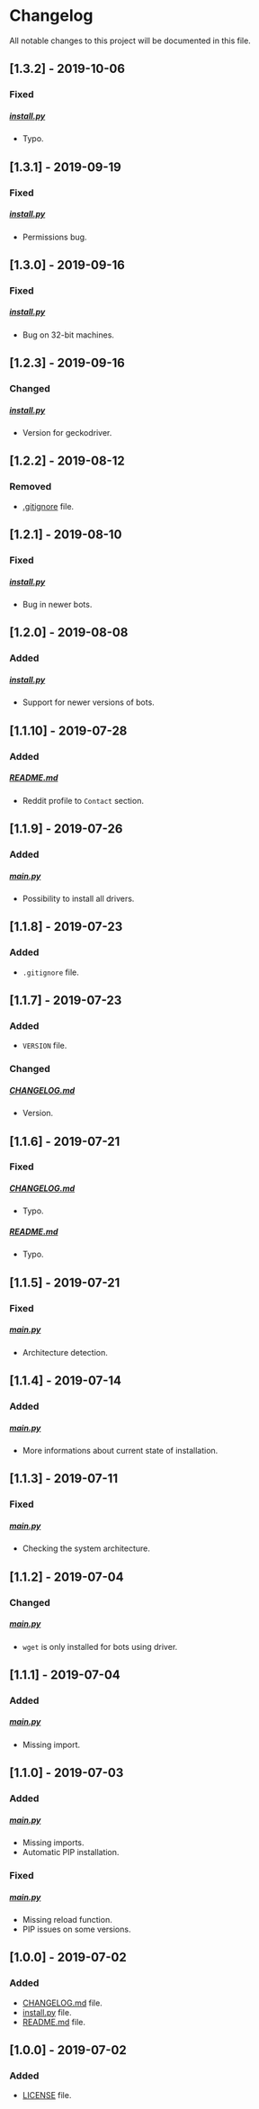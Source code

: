 # Changelog

All notable changes to this project will be documented in this file.

## [1.3.2] - 2019-10-06

### Fixed

##### [install.py](install.py)

- Typo.

## [1.3.1] - 2019-09-19

### Fixed

##### [install.py](install.py)

- Permissions bug.

## [1.3.0] - 2019-09-16

### Fixed

##### [install.py](install.py)

- Bug on 32-bit machines.

## [1.2.3] - 2019-09-16

### Changed

##### [install.py](install.py)

- Version for geckodriver.

## [1.2.2] - 2019-08-12

### Removed

- [.gitignore](.gitignore) file.

## [1.2.1] - 2019-08-10

### Fixed

##### [install.py](install.py)

- Bug in newer bots.

## [1.2.0] - 2019-08-08

### Added

##### [install.py](install.py)

- Support for newer versions of bots.

## [1.1.10] - 2019-07-28

### Added

##### [README.md](README.md)

- Reddit profile to `Contact` section.

## [1.1.9] - 2019-07-26

### Added

##### [main.py](main.py)

- Possibility to install all drivers.

## [1.1.8] - 2019-07-23

### Added

- `.gitignore` file.

## [1.1.7] - 2019-07-23

### Added

- `VERSION` file.

### Changed

##### [CHANGELOG.md](CHANGELOG.md)

- Version.

## [1.1.6] - 2019-07-21

### Fixed

##### [CHANGELOG.md](CHANGELOG.md)

- Typo.

##### [README.md](README.md)

- Typo.

## [1.1.5] - 2019-07-21

### Fixed

##### [main.py](main.py)

- Architecture detection.

## [1.1.4] - 2019-07-14

### Added

##### [main.py](main.py)

- More informations about current state of installation.

## [1.1.3] - 2019-07-11

### Fixed

##### [main.py](main.py)

- Checking the system architecture.

## [1.1.2] - 2019-07-04

### Changed

##### [main.py](main.py)

- `wget` is only installed for bots using driver.

## [1.1.1] - 2019-07-04

### Added

##### [main.py](main.py)

- Missing import.

## [1.1.0] - 2019-07-03

### Added

##### [main.py](main.py)

- Missing imports.
- Automatic PIP installation.

### Fixed

##### [main.py](main.py)

- Missing reload function.
- PIP issues on some versions.

## [1.0.0] - 2019-07-02

### Added

- [CHANGELOG.md](CHANGELOG.md) file.
- [install.py](install.py) file.
- [README.md](README.md) file.

## [1.0.0] - 2019-07-02

### Added

- [LICENSE](LICENSE) file.
